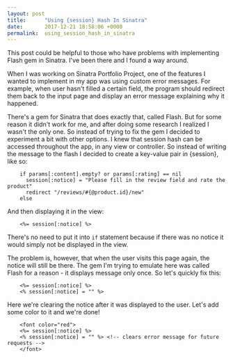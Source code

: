 ```yaml
---
layout: post
title:      "Using {session} Hash In Sinatra"
date:       2017-12-21 18:58:06 +0000
permalink:  using_session_hash_in_sinatra
---
```


This post could be helpful to those who have problems with implementing Flash gem in Sinatra. I've been there and I found a way around. 

When I was working on Sinatra Portfolio Project, one of the features I wanted to implement in my app was using custom error messages. For example, when user hasn't filled a certain field, the program should redirect them back to the input page and display an error message explaining why it happened. 

There's a gem for Sinatra that does exactly that, called Flash. But for some reason it didn't work for me, and after doing some research I realized I wasn't the only one. So instead of trying to fix the gem I decided to experiment a bit with other options. I knew that session hash can be accessed throughout the app, in any view or controller. So instead of writing the message to the flash I decided to create a key-value pair in {session}, like so: 

```
    if params[:content].empty? or params[:rating] == nil
      session[:notice] = "Please fill in the review field and rate the product"
      redirect "/reviews/#{@product.id}/new"
    else
```

And then displaying it in the view: 

```
    <%= session[:notice] %>
```

There's no need to put it into `if` statement because if there was no notice it would simply not be displayed in the view.

The problem is, however, that when the user visits this page again, the notice will still be there. The gem I'm trying to emulate here was called Flash for a reason - it displays message only once. So let's quickly fix this: 

```
    <%= session[:notice] %>
    <% session[:notice] = "" %> 
```
 
 Here we're clearing the notice after it was displayed to the user. Let's add some color to it and we're done! 
 
```
    <font color="red">
    <%= session[:notice] %>
    <% session[:notice] = "" %> <!-- clears error message for future requests -->
    </font>
```

